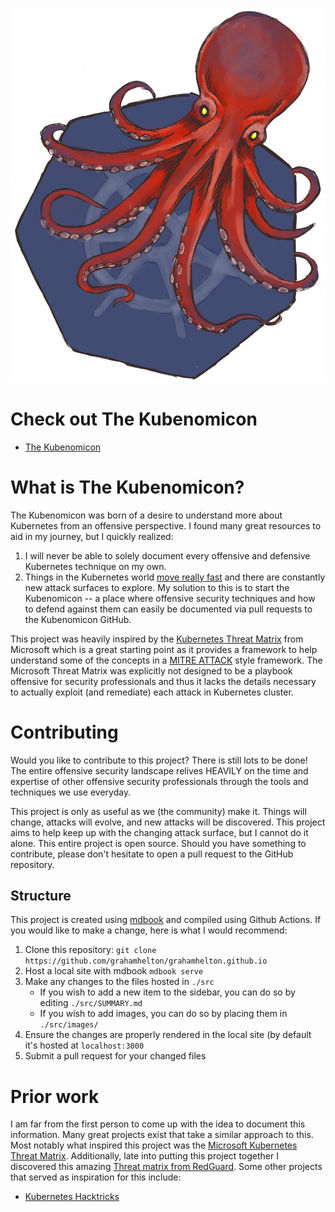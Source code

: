 ![](./src/images/kubenomicon_cropped.png)


# Check out The Kubenomicon
- [The Kubenomicon](https://kubenomicon.com)

# What is The Kubenomicon?
The Kubenomicon was born of a desire to understand more about Kubernetes from an offensive perspective. I found many great resources to aid in my journey, but I quickly realized:
1. I will never be able to solely document every offensive and defensive Kubernetes technique on my own.
2. Things in the Kubernetes world [move really fast](https://kubernetes.io/releases/release/) and there are constantly new attack surfaces to explore. 
My solution to this is to start the Kubenomicon -- a place where offensive security techniques and how to defend against them can easily be documented via pull requests to the Kubenomicon GitHub. 

This project was heavily inspired by the [Kubernetes Threat Matrix](https://microsoft.github.io/Threat-Matrix-for-Kubernetes/) from Microsoft which is a great starting point as it provides a framework to help understand some of the concepts in a [MITRE ATTACK](https://attack.mitre.org/) style framework. The Microsoft Threat Matrix was explicitly not designed to be a playbook offensive for security professionals and thus it lacks the details necessary to actually exploit (and remediate) each attack in Kubernetes cluster. 

# Contributing 
Would you like to contribute to this project? There is still lots to be done!
The entire offensive security landscape relives HEAVILY on the time and expertise of other offensive security professionals through the tools and techniques we use everyday.

This project is only as useful as we (the community) make it. Things will change, attacks will evolve, and new attacks will be discovered. This project aims to help keep up with the changing attack surface, but I cannot do it alone. This entire project is open source. Should you have something to contribute, please don't hesitate to open a pull request to the GitHub repository.

## Structure
This project is created using [mdbook](https://github.com/rust-lang/mdBook) and compiled using Github Actions. If you would like to make a change, here is what I would recommend:
1. Clone this repository: `git clone https://github.com/grahamhelton/grahamhelton.github.io`
2. Host a local site with mdbook `mdbook serve`
3. Make any changes to the files hosted in `./src`
    - If you wish to add a new item to the sidebar, you can do so by editing `./src/SUMMARY.md`
    - If you wish to add images, you can do so by placing them in `./src/images/`
4. Ensure the changes are properly rendered in the local site (by default it's hosted at `localhost:3000`
5. Submit a pull request for your changed files

# Prior work
I am far from the first person to come up with the idea to document this information. Many great projects exist that take a similar approach to this. Most notably what inspired this project was the [Microsoft Kubernetes Threat Matrix](https://microsoft.github.io/Threat-Matrix-for-Kubernetes/). Additionally, late into putting this project together I discovered this amazing [Threat matrix from RedGuard](https://kubernetes-threat-matrix.redguard.ch/). Some other projects that served as inspiration for this include:
- [Kubernetes Hacktricks](https://cloud.hacktricks.xyz/pentesting-cloud/kubernetes-security)

